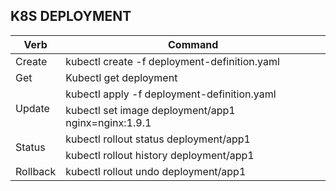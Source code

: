 ## K8S DEPLOYMENT

<table>
  <thead>
    <tr>
      <th>Verb</th>
      <th>Command</th>
    </tr>
  </thead>
  <tbody>
    <tr>
      <td>Create</td>
      <td>kubectl create -f deployment-definition.yaml</td>
    </tr>
    <tr>
      <td>Get</td>
      <td>Kubectl get deployment</td>
    </tr>
    <tr>
      <td rowspan="2">Update</td>
      <td>kubectl apply -f deployment-definition.yaml</td>
    </tr>
    <tr>
      <td>kubectl set image deployment/app1 nginx=nginx:1.9.1</td>
    </tr>
    <tr>
      <td rowspan="2">Status</td>
      <td>kubectl rollout status deployment/app1</td>
    </tr>
    <tr>
      <td>kubectl rollout history deployment/app1</td>
    </tr>
    <tr>
      <td>Rollback</td>
      <td>kubectl rollout undo deployment/app1</td>
    </tr>
  </tbody>
</table>
